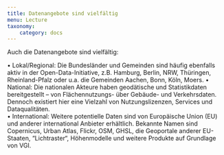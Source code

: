 ```yaml
---
title: Datenangebote sind vielfältig
menu: Lecture
taxonomy:
    category: docs
---
```


Auch die Datenangebote sind vielfältig:

•	Lokal/Regional: Die Bundesländer und Gemeinden sind häufig ebenfalls aktiv in der Open-Data-Initiative, z.B. Hamburg, Berlin, NRW, Thüringen, Rheinland-Pfalz oder u.a. die Gemeinden Aachen, Bonn, Köln, Moers. 
•	National: Die nationalen Akteure haben geodätische und Statistikdaten bereitgestellt – von Flächennutzungs- über Gebäude- und Verkehrsdaten. Dennoch existiert hier eine Vielzahl von Nutzungslizenzen, Services und Dataqualitäten.   
•	International: Weitere potentielle Daten sind von Europäische Union (EU) und anderer international Anbieter erhältlich. Bekannte Namen sind Copernicus, Urban Atlas, Flickr, OSM, GHSL, die Geoportale anderer EU-Staaten, “Lichtraster“, Höhenmodelle und weitere Produkte auf Grundlage von VGI.
